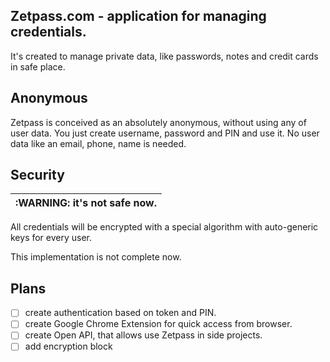 ## Zetpass.com - application for managing credentials.

It's created to manage private data, like passwords, notes and credit cards in safe place.

## Anonymous

Zetpass is conceived as an absolutely anonymous, without using any of user data. You just create username, password and
PIN and use it. No user data like an email, phone, name is needed.

## Security

| :WARNING: it's not safe now. |
| -------------------|

All credentials will be encrypted with a special algorithm with auto-generic keys for every user.

This implementation is not complete now.

## Plans

- [ ] create authentication based on token and PIN.
- [ ] create Google Chrome Extension for quick access from browser.
- [ ] create Open API, that allows use Zetpass in side projects.
- [ ] add encryption block
